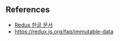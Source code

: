 

## References
- [Redux 한글 문서](https://deminoth.github.io/redux/)
- https://redux.js.org/faq/immutable-data
